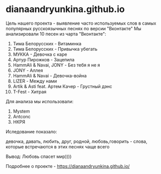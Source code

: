 # dianaandryunkina.github.io



Цель нашего проекта - выявление часто используемых слов в самых популярных русскоязычных песнях по версии "Вконтакте"
Мы анализировали 10 песен из чарта "Вконтакте": 
1) Тима Белорусских - Витаминка
2) Тима Белорусских - Привычка убегать
3) МУККА - Девочка с каре 
4) Артур Пирожков - Зацепила
5) HammAli & Navai, JONY - Без тебя я не я
6) JONY - Аллея 
7) HammAli & Navai - Девочка-война
8) LIZER - Между нами 
9) Artik & Asti feat. Артем Качер - Грустный дэнс 
10) T-Fest - Хитрая 


Для анализа мы использовали:
1) Mystem
2) Antconc
3) НКРЯ 

Иследование показало: 

девочка, давать, любить, друг, родной, любовь,говорить - слова, которые встречаются в этих песнях чаще всего

Вывод: 
Любовь спасет мир)))) 

Подробнее о проекте - https://dianaandryunkina.github.io/
